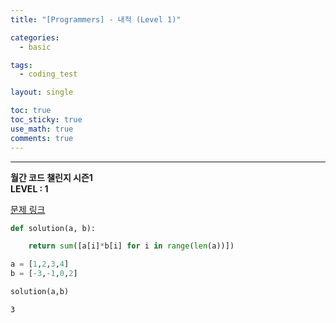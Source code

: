 ```yaml
---
title: "[Programmers] - 내적 (Level 1)"

categories:
  - basic

tags:
  - coding_test

layout: single

toc: true
toc_sticky: true
use_math: true
comments: true
---
```


---
**월간 코드 챌린지 시즌1**  
**LEVEL : 1**

[문제 링크](https://programmers.co.kr/learn/courses/30/lessons/70128)


```python
def solution(a, b):

    return sum([a[i]*b[i] for i in range(len(a))])
```


```python
a = [1,2,3,4]
b = [-3,-1,0,2]

solution(a,b)
```




    3
